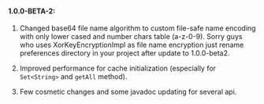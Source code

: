 #### 1.0.0-BETA-2:

1. Changed base64 file name algorithm to custom file-safe name encoding
with only lower cased and number chars table (a-z-0-9). Sorry guys who
uses XorKeyEncryptionImpl as file name encryption just rename preferences
directory in your project after update to 1.0.0-beta2.

2. Improved performance for cache initialization (especially for `Set<String>`
and `getAll` method).

3. Few cosmetic changes and some javadoc updating for several api.